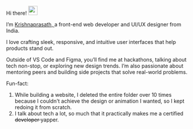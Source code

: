 Hi there! <img src="https://emojis.slackmojis.com/emojis/images/1536351075/4594/blob-wave.gif" width="25"/> <br> 

I’m <a href='https://krishnaprasath.vercel.app/'> Krishnaprasath, </a> a front-end web developer and UI/UX designer from India.

I love crafting sleek, responsive, and intuitive user interfaces that help products stand out.

Outside of VS Code and Figma, you’ll find me at hackathons, talking about tech non-stop, or exploring new design trends. I’m also passionate about mentoring peers and building side projects that solve real-world problems.

Fun-fact:
1) While building a website, I deleted the entire folder over 10 times because I couldn't achieve the design or animation I wanted, so I kept redoing it from scratch.
2) I talk about tech a lot, so much that it practically makes me a certified <s> developer </s>   yapper.

